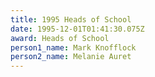 ```yaml
---
title: 1995 Heads of School
date: 1995-12-01T01:41:30.075Z
award: Heads of School
person1_name: Mark Knofflock
person2_name: Melanie Auret
---
```


